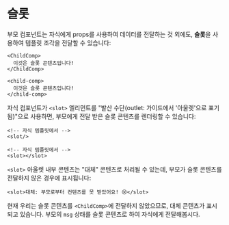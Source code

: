 # 슬롯

부모 컴포넌트는 자식에게 props를 사용하여 데이터를 전달하는 것 외에도, **슬롯**을 사용하여 템플릿 조각을 전달할 수 있습니다:

<div class="sfc">

```vue-html
<ChildComp>
  이것은 슬롯 콘텐츠입니다!
</ChildComp>
```

</div>
<div class="html">

```vue-html
<child-comp>
  이것은 슬롯 콘텐츠입니다!
</child-comp>
```

</div>

자식 컴포넌트가 `<slot>` 엘리먼트를 "발산 수단(outlet: 가이드에서 '아울렛'으로 표기됨)"으로 사용하면, 부모에게 전달 받은 슬롯 콘텐츠를 렌더링할 수 있습니다:

<div class="sfc">

```vue-html
<!-- 자식 템플릿에서 -->
<slot/>
```

</div>
<div class="html">

```vue-html
<!-- 자식 템플릿에서 -->
<slot></slot>
```

</div>

`<slot>` 아울렛 내부 콘텐츠는 "대체" 콘텐츠로 처리될 수 있는데, 부모가 슬롯 콘텐츠를 전달하지 않은 경우에 표시됩니다:

```vue-html
<slot>대체: 부모로부터 컨텐츠를 못 받았어요! 😢</slot>
```

현재 우리는 슬롯 콘텐츠를 `<ChildComp>`에 전달하지 않았으므로, 대체 콘텐츠가 표시되고 있습니다.
부모의 `msg` 상태를 슬롯 콘텐츠로 하여 자식에게 전달해봅시다.

